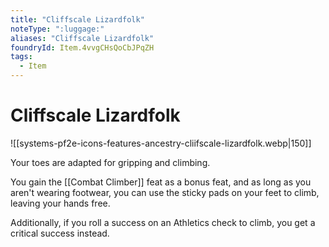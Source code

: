 ```yaml
---
title: "Cliffscale Lizardfolk"
noteType: ":luggage:"
aliases: "Cliffscale Lizardfolk"
foundryId: Item.4vvgCHsQoCbJPqZH
tags:
  - Item
---
```


# Cliffscale Lizardfolk
![[systems-pf2e-icons-features-ancestry-cliifscale-lizardfolk.webp|150]]

Your toes are adapted for gripping and climbing.

You gain the [[Combat Climber]] feat as a bonus feat, and as long as you aren't wearing footwear, you can use the sticky pads on your feet to climb, leaving your hands free.

Additionally, if you roll a success on an Athletics check to climb, you get a critical success instead.

